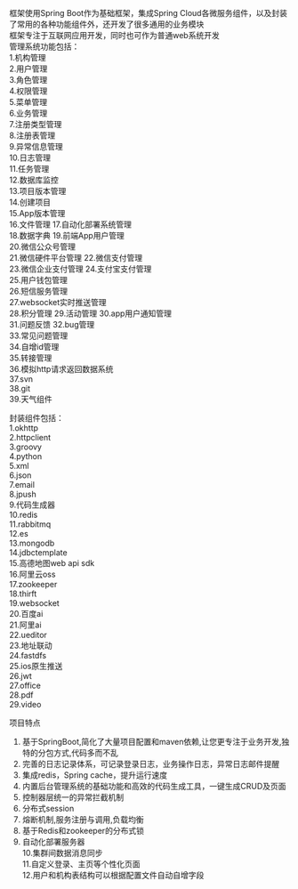 框架使用Spring Boot作为基础框架，集成Spring Cloud各微服务组件，以及封装了常用的各种功能组件外，还开发了很多通用的业务模块	
框架专注于互联网应用开发，同时也可作为普通web系统开发	
管理系统功能包括：	
1.机构管理		
2.用户管理		
3.角色管理		
4.权限管理		
5.菜单管理		
6.业务管理		
7.注册类型管理		
8.注册表管理		
9.异常信息管理		
10.日志管理		
11.任务管理		
12.数据库监控		
13.项目版本管理			
14.创建项目		
15.App版本管理			
16.文件管理	
17.自动化部署系统管理	
18.数据字典	
19.前端App用户管理	
20.微信公众号管理	
21.微信硬件平台管理	
22.微信支付管理				
23.微信企业支付管理	
24.支付宝支付管理			
25.用户钱包管理			
26.短信服务管理				
27.websocket实时推送管理	
28.积分管理	
29.活动管理	
30.app用户通知管理	
31.问题反馈	
32.bug管理			
33.常见问题管理				
34.自增id管理					
35.转接管理			
36.模拟http请求返回数据系统			
37.svn			
38.git				
39.天气组件		
		
		
封装组件包括：			
1.okhttp		
2.httpclient		
3.groovy			
4.python			
5.xml		
6.json		
7.email		
8.jpush			
9.代码生成器			
10.redis			
11.rabbitmq			
12.es			
13.mongodb			
14.jdbctemplate			
15.高德地图web api sdk			
16.阿里云oss			
17.zookeeper				
18.thirft		
19.websocket		
20.百度ai		
21.阿里ai		
22.ueditor		
23.地址联动		
24.fastdfs		
25.ios原生推送		
26.jwt		
27.office		
28.pdf		
29.video		
	
			
		
项目特点		
1. 基于SpringBoot,简化了大量项目配置和maven依赖,让您更专注于业务开发,独特的分包方式,代码多而不乱		
2. 完善的日志记录体系，可记录登录日志，业务操作日志，异常日志邮件提醒		
3. 集成redis，Spring cache，提升运行速度		
4. 内置后台管理系统的基础功能和高效的代码生成工具，一键生成CRUD及页面		
5. 控制器层统一的异常拦截机制			
6. 分布式session		
7. 熔断机制,服务注册与调用,负载均衡		
8. 基于Redis和zookeeper的分布式锁		
9. 自动化部署服务器				
10.集群间数据消息同步		
11.自定义登录、主页等个性化页面			
12.用户和机构表结构可以根据配置文件自动自增字段			
